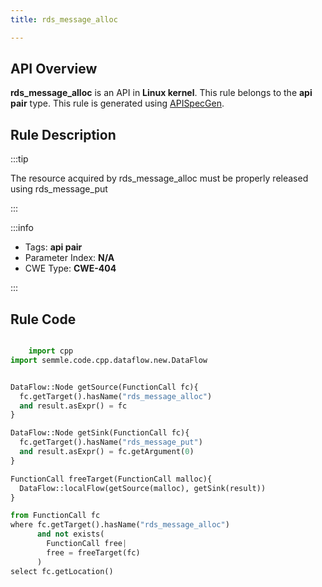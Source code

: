 ```yaml
---
title: rds_message_alloc

---
```



## API Overview
**rds_message_alloc** is an API in **Linux kernel**. This rule belongs to the **api pair** type. This rule is generated using [APISpecGen](../../tools/APISpecGen).
## Rule Description

:::tip

The resource acquired by rds_message_alloc must be properly released using rds_message_put

:::

:::info

- Tags: **api pair**
- Parameter Index: **N/A**
- CWE Type: **CWE-404**

:::

## Rule Code
```python

    import cpp
import semmle.code.cpp.dataflow.new.DataFlow


DataFlow::Node getSource(FunctionCall fc){
  fc.getTarget().hasName("rds_message_alloc")
  and result.asExpr() = fc
}

DataFlow::Node getSink(FunctionCall fc){
  fc.getTarget().hasName("rds_message_put")
  and result.asExpr() = fc.getArgument(0)
}

FunctionCall freeTarget(FunctionCall malloc){
  DataFlow::localFlow(getSource(malloc), getSink(result))
}

from FunctionCall fc
where fc.getTarget().hasName("rds_message_alloc")
      and not exists(
        FunctionCall free| 
        free = freeTarget(fc)
      )
select fc.getLocation()

    
```
